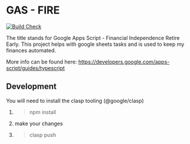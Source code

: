 # GAS - FIRE

[![Build Check](https://github.com/melledijkstra/gas-fire/actions/workflows/main.yml/badge.svg)](https://github.com/melledijkstra/gas-fire/actions/workflows/main.yml)

The title stands for Google Apps Script - Financial Independence Retire Early.
This project helps with google sheets tasks and is used to keep my finances automated.

More info can be found here:
https://developers.google.com/apps-script/guides/typescript

## Development

You will need to install the clasp tooling (@google/clasp)

1. > npm install
2. make your changes
3. > clasp push
